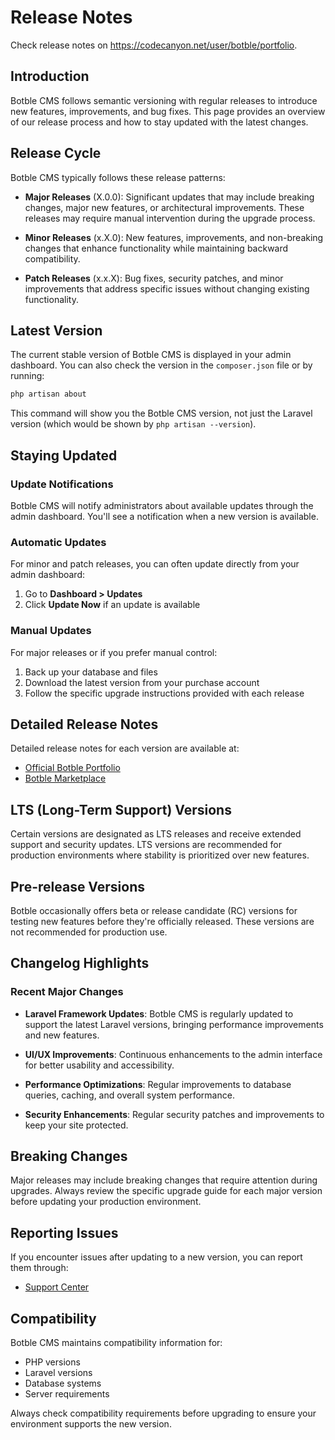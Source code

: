 # Release Notes

Check release notes on https://codecanyon.net/user/botble/portfolio.

## Introduction

Botble CMS follows semantic versioning with regular releases to introduce new features, improvements, and bug fixes. This page provides an overview of our release process and how to stay updated with the latest changes.

## Release Cycle

Botble CMS typically follows these release patterns:

- **Major Releases** (X.0.0): Significant updates that may include breaking changes, major new features, or architectural improvements. These releases may require manual intervention during the upgrade process.

- **Minor Releases** (x.X.0): New features, improvements, and non-breaking changes that enhance functionality while maintaining backward compatibility.

- **Patch Releases** (x.x.X): Bug fixes, security patches, and minor improvements that address specific issues without changing existing functionality.

## Latest Version

The current stable version of Botble CMS is displayed in your admin dashboard. You can also check the version in the `composer.json` file or by running:

```bash
php artisan about
```

This command will show you the Botble CMS version, not just the Laravel version (which would be shown by `php artisan --version`).

## Staying Updated

### Update Notifications

Botble CMS will notify administrators about available updates through the admin dashboard. You'll see a notification when a new version is available.

### Automatic Updates

For minor and patch releases, you can often update directly from your admin dashboard:

1. Go to **Dashboard > Updates**
2. Click **Update Now** if an update is available

### Manual Updates

For major releases or if you prefer manual control:

1. Back up your database and files
2. Download the latest version from your purchase account
3. Follow the specific upgrade instructions provided with each release

## Detailed Release Notes

Detailed release notes for each version are available at:

- [Official Botble Portfolio](https://codecanyon.net/user/botble/portfolio)
- [Botble Marketplace](https://marketplace.botble.com/)

## LTS (Long-Term Support) Versions

Certain versions are designated as LTS releases and receive extended support and security updates. LTS versions are recommended for production environments where stability is prioritized over new features.

## Pre-release Versions

Botble occasionally offers beta or release candidate (RC) versions for testing new features before they're officially released. These versions are not recommended for production use.

## Changelog Highlights

### Recent Major Changes

- **Laravel Framework Updates**: Botble CMS is regularly updated to support the latest Laravel versions, bringing performance improvements and new features.

- **UI/UX Improvements**: Continuous enhancements to the admin interface for better usability and accessibility.

- **Performance Optimizations**: Regular improvements to database queries, caching, and overall system performance.

- **Security Enhancements**: Regular security patches and improvements to keep your site protected.

## Breaking Changes

Major releases may include breaking changes that require attention during upgrades. Always review the specific upgrade guide for each major version before updating your production environment.

## Reporting Issues

If you encounter issues after updating to a new version, you can report them through:

- [Support Center](https://botble.ticksy.com/)

## Compatibility

Botble CMS maintains compatibility information for:

- PHP versions
- Laravel versions
- Database systems
- Server requirements

Always check compatibility requirements before upgrading to ensure your environment supports the new version.
